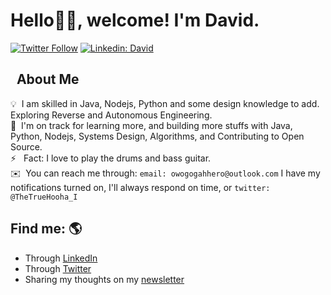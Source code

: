 # Hello👋🏽, welcome! I'm David.

[![Twitter Follow](https://img.shields.io/twitter/follow/TheTrueHooha_I?label=Follow)](https://twitter.com/intent/follow?screen_name=TheTrueHooha_I)
[![Linkedin: David](https://img.shields.io/badge/-David-blue?style=flat-square&logo=Linkedin&logoColor=white&link=https://www.linkedin.com/in/david-ogar/)](https://www.linkedin.com/in/david-ogar/)


## &nbsp; About Me


💡 &nbsp;I am skilled in Java, Nodejs, Python and some design knowledge to add. Exploring Reverse and Autonomous Engineering.\
🌱 &nbsp;I'm on track for learning more, and building more stuffs with Java, Python, Nodejs, Systems Design, Algorithms, and Contributing to Open Source.\
⚡ &nbsp; Fact: I love to play the drums and bass guitar.\
✉️ &nbsp;You can reach me through: `email: owogogahhero@outlook.com`
I have my notifications turned on,
I'll always respond on time, or `twitter: @TheTrueHooha_I`

## Find me: 🌎

- Through <a href="https://www.linkedin.com/in/david-ogar/">LinkedIn</a>
- Through <a href="https://twitter.com/TheTrueHooha_I">Twitter</a>
- Sharing my thoughts on my <a href="https://davidhero.substack.com/">newsletter</a>

